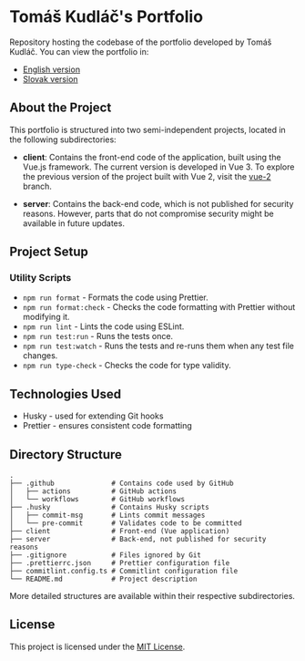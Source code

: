 # Tomáš Kudláč's Portfolio

Repository hosting the codebase of the portfolio developed by Tomáš Kudláč. You can view the portfolio in:

- [English version](https://tomaskudlac.sk/en?ref=github)
- [Slovak version](https://tomaskudlac.sk/?ref=github)

## About the Project

This portfolio is structured into two semi-independent projects, located in the following subdirectories:

- **client**: Contains the front-end code of the application, built using the Vue.js framework. The current version is
  developed in Vue 3. To explore the previous version of the project built with Vue 2, visit
  the [vue-2](https://github.com/Thomasan1999/tomaskudlac/tree/vue-2) branch.

- **server**: Contains the back-end code, which is not published for security reasons. However, parts that do not
  compromise security might be available in future updates.

## Project Setup

### Utility Scripts

- `npm run format` - Formats the code using Prettier.
- `npm run format:check` - Checks the code formatting with Prettier without modifying it.
- `npm run lint` - Lints the code using ESLint.
- `npm run test:run` - Runs the tests once.
- `npm run test:watch` - Runs the tests and re-runs them when any test file changes.
- `npm run type-check` - Checks the code for type validity.

## Technologies Used

- Husky - used for extending Git hooks
- Prettier - ensures consistent code formatting

## Directory Structure

```
.
├── .github              # Contains code used by GitHub
│   ├── actions          # GitHub actions
│   └── workflows        # GitHub workflows
├── .husky               # Contains Husky scripts
│   ├── commit-msg       # Lints commit messages
│   └── pre-commit       # Validates code to be committed
├── client               # Front-end (Vue application)
├── server               # Back-end, not published for security reasons
├── .gitignore           # Files ignored by Git
├── .prettierrc.json     # Prettier configuration file
├── commitlint.config.ts # Commitlint configuration file
└── README.md            # Project description
```

More detailed structures are available within their respective subdirectories.

## License

This project is licensed under the [MIT License](https://opensource.org/licenses/MIT).
